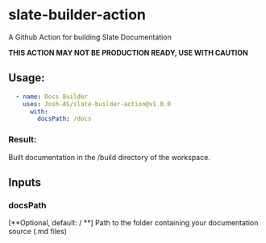 # slate-builder-action
A Github Action for building Slate Documentation

**THIS ACTION MAY NOT BE PRODUCTION READY, USE WITH CAUTION**

## Usage:
```yml
  - name: Docs Builder
    uses: Josh-AS/slate-builder-action@v1.0.0
      with:
        docsPath: /docs
```

### Result:
Built documentation in the /build directory of the workspace.

## Inputs

### docsPath
[**Optional, default: / **] Path to the folder containing your documentation source (.md files) 
